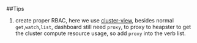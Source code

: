 ##Tips

1. create proper RBAC, here we use [cluster-view](../../RBAC/cluster-view.yaml), besides normal `get`,`watch`,`list`, dashboard still need `proxy`, to proxy to heapster to get the cluster compute resource usage, so add `proxy` into the verb list.
